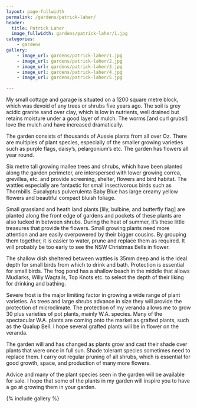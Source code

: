 ```yaml
---
layout: page-fullwidth
permalink: /gardens/patrick-laher/
header:
  title: Patrick Laher
  image_fullwidth: gardens/patrick-laher/1.jpg
categories:
    - gardens
gallery:
    - image_url: gardens/patrick-laher/1.jpg
    - image_url: gardens/patrick-laher/2.jpg
    - image_url: gardens/patrick-laher/3.jpg
    - image_url: gardens/patrick-laher/4.jpg
    - image_url: gardens/patrick-laher/5.jpg

---
```


My small cottage and garage is situated on a 1200 square metre block, which was devoid of any trees or shrubs five years ago. The soil is grey acidic granite sand over clay, which is low in nutrients, well drained but retains moisture under a good layer of mulch. The worms [and curl grubs!] love the mulch and have increased dramatically.

The garden consists of thousands of Aussie plants from all over Oz. There are multiples of plant species, especially of the smaller growing varieties such as purple flags, daisy’s, pelargonium’s etc. The garden has flowers all year round.

Six metre tall growing mallee trees and shrubs, which have been planted along the garden perimeter, are interspersed with lower growing correa, grevillea, etc. and provide screening, shelter, flowers and bird habitat. The wattles especially are fantastic for small insectivorous birds such as Thornbills. Eucalyptus pulverulenta Baby Blue has large creamy yellow flowers and beautiful compact bluish foliage.

Small grassland and heath land plants [lily, bulbine, and butterfly flag] are planted along the front edge of gardens and pockets of these plants are also tucked in between shrubs. During the heat of summer, it’s these little treasures that provide the flowers.  Small growing plants need more attention and are easily overpowered by their bigger cousins. By grouping them together, it is easier to water, prune and replace them as required. It will probably be too early to see the NSW Christmas Bells in flower.

The shallow dish sheltered between wattles is 35mm deep and is the ideal depth for small birds from which to drink and bath. Protection is essential for small birds. The frog pond has a shallow beach in the middle that allows Mudlarks, Willy Wagtails, Top Knots etc. to select the depth of their liking for drinking and bathing.

Severe frost is the major limiting factor in growing a wide range of plant varieties. As trees and large shrubs advance in size they will provide the protection of microclimate. The protection of my veranda allows me to grow 30 plus varieties of pot plants, mainly W.A. species. Many of the spectacular W.A. plants are coming onto the market as grafted plants, such as the Qualup Bell. I hope several grafted plants will be in flower on the veranda.

The garden will and has changed as plants grow and cast their shade over plants that were once in full sun.  Shade tolerant species sometimes need to replace them.
I carry out regular pruning of all shrubs, which is essential for good growth, space, and production of many more flowers.

Advice and many of the plant species seen in the garden will be available for sale.
I hope that some of the plants in my garden will inspire you to have a go at growing them in your garden.


{% include gallery %}